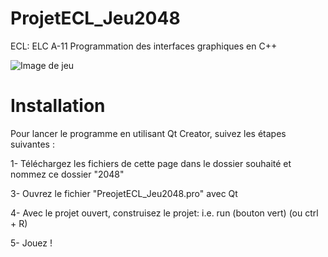# ProjetECL_Jeu2048

ECL: ELC A-11 Programmation des interfaces graphiques en C++

![Image de jeu](https://github.com/GuerfelMohamed/ProjetECL_Jeu2048/2048.png)

# Installation

Pour lancer le programme en utilisant Qt Creator, suivez les étapes suivantes :

1- Téléchargez les fichiers de cette page dans le dossier souhaité et nommez ce dossier "2048"

3- Ouvrez le fichier "PreojetECL_Jeu2048.pro" avec Qt

4- Avec le projet ouvert, construisez le projet: i.e. run (bouton vert) (ou ctrl + R)

5- Jouez !

